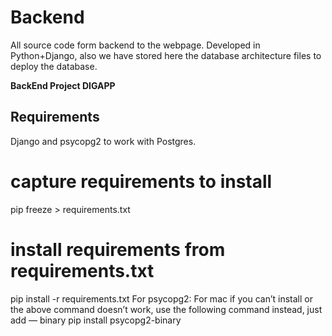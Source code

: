 # Backend
All source code form backend to the webpage. Developed in Python+Django, also we have stored here the database architecture files to deploy the database. 

**BackEnd Project DIGAPP**

## Requirements

Django and psycopg2 to work with Postgres.
# capture requirements to install
pip freeze > requirements.txt

# install requirements from requirements.txt
pip install -r requirements.txt
For psycopg2:
For mac if you can’t install or the above command doesn’t work, use the following command instead, just add — binary
pip install psycopg2-binary
